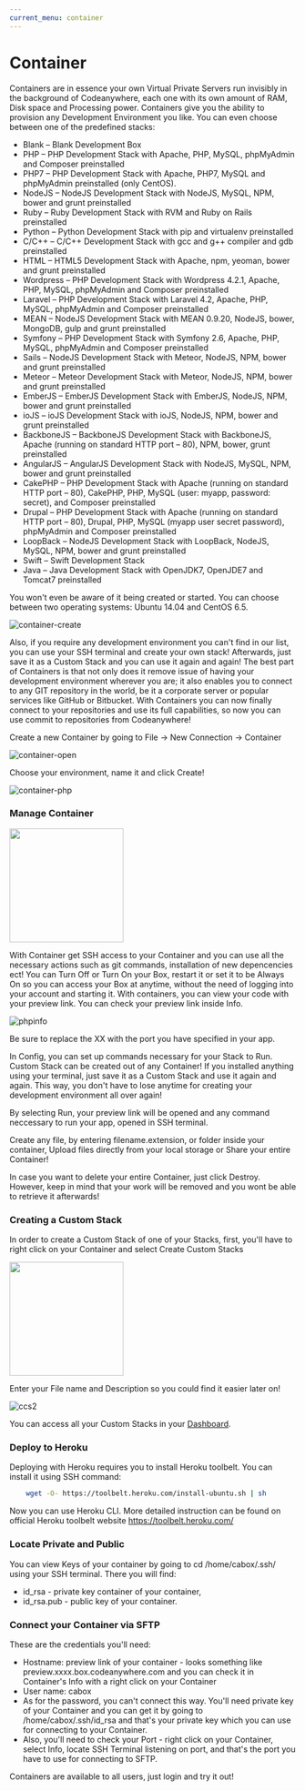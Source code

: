 ```yaml
---
current_menu: container
---
```


# Container

Containers are in essence your own Virtual Private Servers run invisibly in the background of Codeanywhere, each one with its own amount of RAM, Disk space and Processing power. Containers give you the ability to provision any Development Environment you like. You can even choose between one of the predefined stacks:

- Blank – Blank Development Box
- PHP – PHP Development Stack with Apache, PHP, MySQL, phpMyAdmin and Composer preinstalled
- PHP7 – PHP Development Stack with Apache, PHP7, MySQL and phpMyAdmin preinstalled (only CentOS).
- NodeJS – NodeJS Development Stack with NodeJS, MySQL, NPM, bower and grunt preinstalled
- Ruby – Ruby Development Stack with RVM and Ruby on Rails preinstalled
- Python – Python Development Stack with pip and virtualenv preinstalled
- C/C++ – C/C++ Development Stack with gcc and g++ compiler and gdb preinstalled
- HTML – HTML5 Development Stack with Apache, npm, yeoman, bower and  grunt preinstalled
- Wordpress – PHP Development Stack with Wordpress 4.2.1, Apache, PHP, MySQL, phpMyAdmin and Composer preinstalled
- Laravel – PHP Development Stack with Laravel 4.2, Apache, PHP, MySQL, phpMyAdmin and Composer preinstalled
- MEAN – NodeJS Development Stack with MEAN 0.9.20, NodeJS, bower, MongoDB, gulp and grunt preinstalled
- Symfony – PHP Development Stack with Symfony 2.6, Apache, PHP, MySQL, phpMyAdmin and Composer preinstalled
- Sails – NodeJS Development Stack with Meteor, NodeJS, NPM, bower and grunt preinstalled
- Meteor – Meteor Development Stack with Meteor, NodeJS, NPM, bower and grunt preinstalled
- EmberJS – EmberJS Development Stack with EmberJS, NodeJS, NPM, bower and grunt preinstalled
- ioJS – ioJS Development Stack with ioJS, NodeJS, NPM, bower and grunt preinstalled
- BackboneJS – BackboneJS Development Stack with BackboneJS, Apache (running on standard HTTP port – 80), NPM, bower, grunt preinstalled
- AngularJS – AngularJS Development Stack with NodeJS, MySQL, NPM, bower and grunt preinstalled
- CakePHP – PHP Development Stack with Apache (running on standard HTTP port – 80), CakePHP, PHP, MySQL (user: myapp, password: secret), and Composer preinstalled
- Drupal – PHP Development Stack with Apache (running on standard HTTP port – 80), Drupal, PHP, MySQL (myapp user secret password), phpMyAdmin and Composer preinstalled
- LoopBack – NodeJS Development Stack with LoopBack, NodeJS, MySQL, NPM, bower and grunt preinstalled
- Swift – Swift Development Stack
- Java – Java Development Stack with OpenJDK7, OpenJDE7 and Tomcat7 preinstalled


You won't even be aware of it being created or started. You can choose between two operating systems: Ubuntu 14.04 and CentOS 6.5.

![container-create](images/container-create.png "container-create")


Also, if you require any development environment you can't find in our list, you can use your SSH terminal and create your own stack! Afterwards, just save it as a Custom Stack and you can use it again and again!
The best part of Containers is that not only does it remove issue of having your development environment wherever you are; it also enables you to connect to any GIT repository in the world, be it a corporate server or popular services like GitHub or Bitbucket. With Containers you can now finally connect to your repositories and use its full capabilities, so now you can use commit to repositories from Codeanywhere!

Create a new Container by going to File -> New Connection -> Container

![container-open](images/container-open.png "container-open")

Choose your environment, name it and click Create!

![container-php](images/container-php.png "container-php")

### Manage Container

<img src="images/container-manage.png" width="200" height="auto">


With Container get SSH access to your Container and you can use all the necessary actions such as git commands, installation of new depencencies ect! You can Turn Off or Turn On your Box, restart it or set it to be Always On so you can access your Box at anytime, without the need of logging into your account and starting it.
With containers, you can view your code with your preview link. You can check your preview link inside Info.
 
![phpinfo](images/container-info.png "container-info")

Be sure to replace the XX with the port you have specified in your app.

In Config, you can set up commands necessary for your Stack to Run. Custom Stack can be created out of any Container! If you installed anything using your terminal, just save it as a Custom Stack and use it again and again. This way, you don't have to lose anytime for creating your development environment all over again!

By selecting Run, your preview link will be opened and any command neccessary to run your app, opened in SSH terminal.

Create any file, by entering filename.extension, or folder inside your container, Upload files directly from your local storage or Share your entire Container!
 
In case you want to delete your entire Container, just click Destroy. However, keep in mind that your work will be removed and you wont be able to retrieve it afterwards!


### Creating a Custom Stack

In order to create a Custom Stack of one of your Stacks, first, you'll have to right click on your Container and select Create Custom Stacks

<img src="images/ccs1.png" width="200" height="auto">

Enter your File name and Description so you could find it easier later on!

![ccs2](images/ccs2.png "ccs2")

You can access all your Custom Stacks in your [Dashboard](https://codeanywhere.com/dashboard#custom-stacks).


### Deploy to Heroku

Deploying with Heroku requires you to install Heroku toolbelt. You can install it using SSH command:

```sh	
	wget -O- https://toolbelt.heroku.com/install-ubuntu.sh | sh
```

Now you can use Heroku CLI. More detailed instruction can be found on official Heroku toolbelt website https://toolbelt.heroku.com/


### Locate Private and Public

You can view Keys of your container by going to cd /home/cabox/.ssh/ using your SSH terminal. There you will find: 
- id_rsa - private key container of your container, 
- id_rsa.pub - public key of your container.


### Connect your Container via SFTP

These are the credentials you'll need: 
- Hostname: preview link of your container - looks something like preview.xxxx.box.codeanywhere.com and you can check it in Container's Info with a right click on your Container 
- User name: cabox 
- As for the password, you can't connect this way. You'll need private key of your Container and you can get it by going to /home/cabox/.ssh/id_rsa and that's your private key which you can use for connecting to your Container. 
- Also, you'll need to check your Port - right click on your Container, select Info, locate SSH Terminal listening on port, and that's the port you have to use for connecting to SFTP.

Containers are available to all users, just login and try it out!